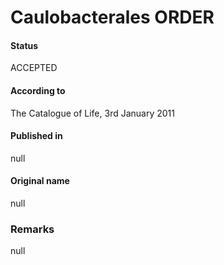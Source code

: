 Caulobacterales ORDER
=======

#### Status
ACCEPTED

#### According to
The Catalogue of Life, 3rd January 2011

#### Published in
null

#### Original name
null

### Remarks
null